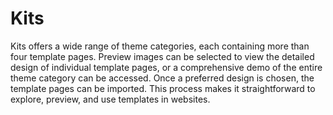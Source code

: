 # Kits

Kits offers a wide range of theme categories, each containing more than four template pages. Preview images can be selected to view the detailed design of individual template pages, or a comprehensive demo of the entire theme category can be accessed. Once a preferred design is chosen, the template pages can be  imported. This process makes it straightforward to explore, preview, and use templates in websites.
